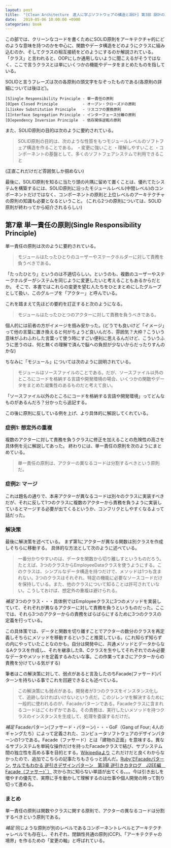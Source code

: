 ```yaml
---
layout: post
title:  "[Clean Architecture　達人に学ぶソフトウェアの構造と設計] 第3部 設計の原則"
date:   2019-05-06 10:00:00 +0900
categories: book
---
```


この部では、クリーンなコードを書くためにSOLID原則をアーキテクチャ的にどのような意味を持つのかを中心に、関数やデータ構造をどのようにクラスに組み込むのか、そしてクラスの相互接続をどのようにするのか解説されている。
「クラス」と言われると、OOPにしか通用しないように聞こえるがそうではなく、ここで言うクラスとは単にいくつかの機能やデータをまとめたものを指している。

SOLIDと言うフレーズは次の各原則の頭文字をなぞったものである(各原則の詳細については後ほど)。

```text
[S]ingle Responsibility Principle - 単一責任の原則
[O]pen Closed Principle           - オープン・クローズドの原則
[L]iskov Substitution Principle   - リスコフの置換原則
[I]nterface Segregation Principle - インターフェース分離の原則
[D]ependency Inversion Principle  - 依存関係逆転の原則
```

また、SOLID原則の目的は次のように要約されている。

> SOLID原則の目的は、次のような性質をもつモジュールレベルのソフトフェア構造を作ることである。
> ・変更に強いこと
> ・理解しやすいこと
> ・コンポーネントの基盤として、多くのソフトフェアシステムで利用できること

(正直これだけだど雰囲気しか掴めない)

最後に、SOLID原則を知るに当たり頭の片隅に留めて置くことは、優れてたシステムを構築するには、SOLID原則に沿ったモジュールレベル(中間レベル)のコンポーネントだけではなく、コンポーネントの原則と上位レベルのアーキテクチャの原則の知識も必要となるということ。
(これら2つの原則については、SOLID原則が終わってから紹介されるらしい)

## 第7章 単一責任の原則(Single Responsibility Principle)

単一責任の原則は次のように要約されている。

> モジュールはたったひとりのユーザーやステークホルダーに対して責務を負うべきである。

「たったひとり」というのは不適切らしい。というのも、複数のユーザーやステークホルダーがシステムを同じように変更したいと考えることもあるからだとか。
そこで、本書ではこれらの変更を望む人たちをひとまとめにしたグループとして扱い、このグループを「アクター」と呼んでいる。

これを踏まえて先ほどの要約を訂正すると次のようになる。

> モジュールはたったひとつのアクターに対して責務を負うべきである。

個人的には前者の方がイメージを掴み安かった。(どうでも良いけど「イメージ」って他の言葉に置き換えると何がちょうど良いんだろ、雰囲気？大枠？こういう意味がふわふわした言葉って使う時にすごい便利に思えるんだけど、こういうふうに思うのは、何と無くの理解で済んで脳への負担が少ないからだったりすんのかな)

ちなみに「モジュール」については次のように説明されている。

> モジュールはソースファイルのことである。だが、ソースファイル以外のところにコードを格納する言語や開発環境の場合、いくつかの関数やデータをまとめた凝集性のあるものだと考えて良い。

「ソースファイル以外のところにコードを格納する言語や開発環境」ってどんなものがあるんだろ？分かったら追記する。

この後に原則に反している例を上げ、より具体的に解説してくれている。

### 症例1: 想定外の重複

複数のアクターに対して責務を負うクラスに修正を加えることの危険性の高さを具体例を元に解説してあった。
終わりには、単一責任の原則を次のようにまとめている。

> 単一責任の原則は、アクターの異なるコードは分割するべきという原則だ。

### 症例2: マージ

これは題名の通りで、本来アクターが異なるコードは別々のクラスに実装すべきだが、それに反して1つのクラスに複数のアクターから責務を負うように実装しているとマージする必要が出てくるというか、コンフリクとしやすくなるよって話だった。

### 解決策

最後に解決策を述べている。
まず第1にアクターが異なる関数は別クラスを作成しそちらに移動する。
具体的な方法として次のように述べている。

> 一番分かりやすいのは、データを関数から切り離しすというものだろう。たとえば、3つのクラスからEmployeeDataクラスを使うようにする。このクラスは、シンプルなデータ構造を持つだけで、メソッドは1つも含まれない。3つのクラスはそれぞれ、特定の機能に必要なソースコードだけを保持している。また、他のクラスについて知ることは許可されていない。こうしておけば、想定外の重複は避けられる。

*補足*
3つのクラス・・・具体例ではEmployeeクラスに3つのメソッドを実装していて、それぞれが異なるアクターに対して責務を負うというものだった。ここでは、それら3つのアクターからの責務をばらばらにするために3つのクラスの定義を行っている。

この具体策では、データと関数を切り離すことでアクターの数分のクラスを再定義しそちらにメソッドを移動するということ推奨している。(これ知らず知らずの内にやっていたことなのかも。自分は開発中に、共通メソッドとデータからなるAクラスを作成し、それを継承したB、Cクラスを生やしてそれぞれでのみ必要なデータやメソッドを定義するみたいな事。この作業ってまさにアクターからの責務を分けている気がする)

筆者はこの解決策に対して、弱点があると言及したのちFacade(ファサード)パターンを持ちいる事でこれを回避できるとも述べている。

> この解決策にも弱点がある。開発者が3つのクラスをインスタンス化して、追跡しなければいけないという点だ。このジレンマを解決するために一般的に使われるのが、Facadeパターンである。Facadeクラスに含まれるコードはごくわずかである。その責務は、実行したいメソッドを持つクラスのインスタンスを生成して、処理を委譲するだけだ。

*補足*
Facadeパターン(ファサード・パターン)・・・GoF（Gang of Four; 4人のギャングたち）によって定義された、コンピュータソフトウェアのデザインパターンの1つである。Facade（ファサード）とは「建物の正面」を意味する。異なるサブシステムを単純な操作だけを持ったFacadeクラスで結び、サブシステム間の独立性を高める事を目的とする。[Wikipediaより](https://ja.wikipedia.org/wiki/Facade_%E3%83%91%E3%82%BF%E3%83%BC%E3%83%B3)
これだけだと良くわからなかったので、追加でこちらの記事たちもさらっと読んだ。[RubyでFacadeパターン](http://tbpgr.hatenablog.com/entry/20120227/1330357605), [サルでもわかる 逆引きデザインパターン　第3章 逆引きカタログ　J2EE編　Facade（ファサーﾄﾞ）](https://www.nulab.co.jp/designPatterns/designPatterns3/designPatterns3-2.html)
次から次に知らない単語が出てくる。。。今は引き出しを増やすの優先で、実際に手を動かして理解するのは仕事や個人開発の時って割り切って進める。

### まとめ

単一責任の原則は関数やクラスに関する原則で、アクターの異なるコードは分割するべきという原則である。

*補足*
同じような原則が別のレベルであるコンポーネントレベルとアーキテクチャレベルでも存在し、それぞれ、閉鎖性共通の原則(CCP)、「アーキテクチャの境界」を作るための「変更の軸」と呼ばれている。
